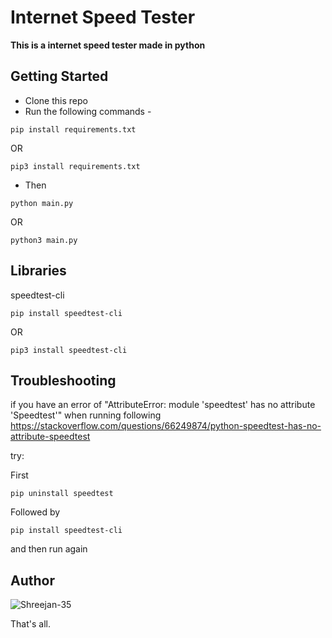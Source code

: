 # Internet Speed Tester

**This is a internet speed tester made in python**

## Getting Started
- Clone this repo
- Run the following commands - 
```
pip install requirements.txt
```
OR
```
pip3 install requirements.txt
```

- Then
```
python main.py
```
OR
```
python3 main.py
```

## Libraries
speedtest-cli
```
pip install speedtest-cli
```
OR
```
pip3 install speedtest-cli
```

## Troubleshooting
if you have an error of "AttributeError: module 'speedtest' has no attribute 'Speedtest'" when running
following https://stackoverflow.com/questions/66249874/python-speedtest-has-no-attribute-speedtest

try:

First
```
pip uninstall speedtest
```
Followed by
```
pip install speedtest-cli
```
and then run again



## Author
![Shreejan-35](https://github.com/Shreejan-35)

That's all.
